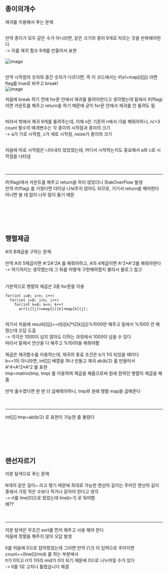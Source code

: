 ## 종이의개수
재귀를 이용해서 푸는 문제</br></br>


만약 종이가 모두 같은 수가 아니라면, 같은 크기의 종이 9개로 자르는 것을 반복해야한다</br>
-> 이를 재귀 함수 9개를 만들어서 표현</br></br>
![image](https://user-images.githubusercontent.com/50469773/156999864-b8f0e039-6553-4af7-919b-76539e86b1d3.png)
</br></br>

만약 시작점의 숫자와 중간 숫자가 다르다면, 즉 이 코드에서는 if(s!=map[i][j]) 라면 flag를 true로 바꾸고 break!</br>
![image](https://user-images.githubusercontent.com/50469773/157000045-165ccd76-01a6-49ec-ad68-d65857d87e8b.png)

처음에 break 하기 전에 for문 안에서 재귀를 돌려야한다고 생각했는데 밑에서 if(!flag) 이면 카운트를 해주고 return을 하기 때문에 굳이 for문 안에서 재귀를 안 돌려도 됨</br></br>


따라서 밖에서 재귀 9개를 돌려주는데, 이때 n은 기존의 n에서 /3을 해줘야하니, n/=3</br>
count 함수의 매개변수는 각 종이의 시작점과 종이의 크기</br>
-> a가 가로 시작점, c가 세로 시작점, nsize가 종이의 크기</br></br>

처음에 따로 시작점은 나타내지 않았었는데, 어디서 시작하는지도 중요해서 a와 c로 시작점을 나타냄
</br></br></br>
***
if(!flag)에서 카운트를 해주고 return을 하지 않았더니 StakOverFlow 발생</br>
만약 if(!flag) 를 거쳤다면 더이상 나눠주지 않아도 되므로, 거기서 return을 해야한다</br>
아니면 쓸 데 없이 너무 많이 돌기 때문
</br></br></br>
</br></br></br>



## 행렬제곱

A의 B제곱을 구하는 문제</br></br>
만약 A의 5제곱이면 A^2*A^2*A 를 해줘야하고,
A의 4제곱이면 A^2*A^2를 해줘야한다</br>
-> 여기까지는 생각했는데 그 뒤를 어떻게 구현해야할지 몰라서 블로그 참고
</br></br></br>
기본적으로 행렬의 제곱은 3중 for문을 이용</br>
```
for(int i=0; i<n; i++)
  for(int j=0; j<n; j++)
    for(int k=0; k<n; k++)
      arr[i][j]+=map[i][k]+map[k][j];
```
</br>
여기서 처음에 result[i][j]+=(t[i][k]*t2[k][j])%1000만 해주고 밑에서 %1000 안 해줬는데 오답 도출</br>
-> 각각은 1000이 넘지 않아도 더하는 과정에서 1000이 넘을 수 있다</br>
따라서 밑에서 연산을 다 해주고 %1000을 해줘야함
</br></br>
제곱은 재귀함수를 이용하는데, 재귀의 종료 조건은 b가 1이 되었을 때이다</br>
b==1이 아니라면, int[][] 배열을 하나 만들고 재귀 ab(b/2) 를 만들어서 A^4=A^2*A^2 를 표현</br>
tmp=matrix(tmp, tmp) 를 이용하여 제곱을 해줌으로써 원래 원하던 행렬의 제곱을 해줌</br></br>
만약 홀수였다면 한 번 더 곱해줘야하니, tmp와 원래 행렬 map을 곱해준다
</br></br></br>

***
int[][] tmp=ab(b/2) 로 표현이 가능한 줄 몰랐다
</br>
</br></br></br>
</br></br>
## 랜선자르기
이분 탐색으로 푸는 문제</br></br>
N개의 같은 길이~ 라고 했기 때문에 최대로 가능한 랜선의 길이는 주어진 랜선의 길이 중에서 가장 작은 수보다 작거나 같아야 한다고 생각</br>
-> rt를 line[0]으로 뒀었는데 line[n-1] 로 둬야함</br>
왜??</br></br></br>

***
이분 탐색은 무조건 sort를 먼저 해주고 사용 해야 한다</br>
처음에 정렬을 해주지 않아 오답 발생
</br></br>
lt를 처음에 0으로 잡아줬었는데 그러면 만약 {1,1} 이 입력으로 주어지면</br>
count+=(line[i]/mid) 를 하는 부분에서</br>
lt가 0이고 rt가 1이라 mid가 0이 되기 때문에 0으로 나누어질 수가 있다</br>
-> lt를 1로 고치니 틀렸습니다 해결</br>
